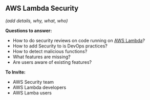 ## AWS Lambda Security

_(add details, why, what, who)_

**Questions to answer:**

* How to do security reviews on code running on [AWS Lambda](https://aws.amazon.com/lambda)?
* How to add Security to is DevOps practices?
* How to detect malicious functions?
* What features are missing?
* Are users aware of existing features?

**To Invite:**

* AWS Security team
* AWS Lambda developers
* AWS Lamba users
